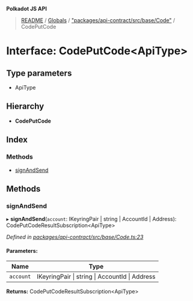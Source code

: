 **Polkadot JS API**

> [README](../README.md) / [Globals](../globals.md) / ["packages/api-contract/src/base/Code"](../modules/_packages_api_contract_src_base_code_.md) / CodePutCode

# Interface: CodePutCode\<**ApiType**>

## Type parameters

* ApiType

## Hierarchy

* **CodePutCode**

## Index

### Methods

* [signAndSend](_packages_api_contract_src_base_code_.codeputcode.md#signandsend)

## Methods

### signAndSend

▸ **signAndSend**(`account`: IKeyringPair \| string \| AccountId \| Address): CodePutCodeResultSubscription\<ApiType>

*Defined in [packages/api-contract/src/base/Code.ts:23](https://github.com/polkadot-js/api/blob/0c4cc51f7/packages/api-contract/src/base/Code.ts#L23)*

#### Parameters:

Name | Type |
------ | ------ |
`account` | IKeyringPair \| string \| AccountId \| Address |

**Returns:** CodePutCodeResultSubscription\<ApiType>
